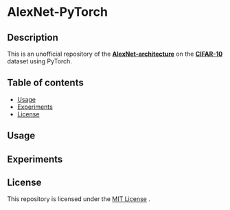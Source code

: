 # AlexNet-PyTorch

## Description
This is an unofficial repository of the **[AlexNet-architecture](https://dl.acm.org/doi/pdf/10.1145/3065386)** on the **[CIFAR-10](https://www.cs.toronto.edu/~kriz/cifar.html)** dataset using PyTorch.

## Table of contents
- [Usage](#usage)
- [Experiments](#experiments)
- [License](#license)

## Usage

## Experiments

## License
This repository is licensed under the [MIT License](https://en.wikipedia.org/wiki/MIT_License) .
